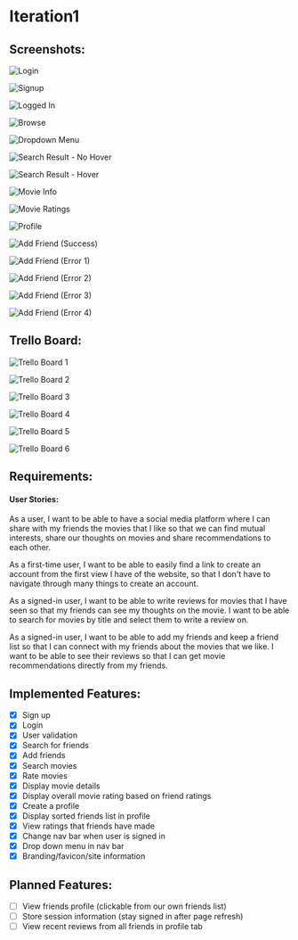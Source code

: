 # Iteration1

## Screenshots:
![Login](https://csil-git1.cs.surrey.sfu.ca/sjanke/301396991_group_project/-/blob/master/iteration2/images/Login.png?raw=true)

![Signup](https://csil-git1.cs.surrey.sfu.ca/sjanke/301396991_group_project/-/blob/master/iteration2/images/Signup.png?raw=true)

![Logged In](https://csil-git1.cs.surrey.sfu.ca/sjanke/301396991_group_project/-/blob/master/iteration2/images/LoggedIn1.png?raw=true)

![Browse](https://csil-git1.cs.surrey.sfu.ca/sjanke/301396991_group_project/-/blob/master/iteration2/images/Browse.png?raw=true)

![Dropdown Menu](https://csil-git1.cs.surrey.sfu.ca/sjanke/301396991_group_project/-/blob/master/iteration2/images/Search-Dropdown.png?raw=true)

![Search Result - No Hover](https://csil-git1.cs.surrey.sfu.ca/sjanke/301396991_group_project/-/blob/master/iteration2/SearchResult-NoHover/search.png?raw=true)

![Search Result - Hover](https://csil-git1.cs.surrey.sfu.ca/sjanke/301396991_group_project/-/blob/master/iteration2/SearchResult-Hover/search.png?raw=true)

![Movie Info](https://csil-git1.cs.surrey.sfu.ca/sjanke/301396991_group_project/-/blob/master/iteration2/MovieInfo/search.png?raw=true)

![Movie Ratings](https://csil-git1.cs.surrey.sfu.ca/sjanke/301396991_group_project/-/blob/master/iteration2/MovieInfo-Ratings/search.png?raw=true)

![Profile](https://csil-git1.cs.surrey.sfu.ca/sjanke/301396991_group_project/-/blob/master/iteration2/Profile-FriendList/search.png?raw=true)

![Add Friend (Success)](https://csil-git1.cs.surrey.sfu.ca/sjanke/301396991_group_project/-/blob/master/iteration2/AddFriendSuccess/search.png?raw=true)

![Add Friend (Error 1)](https://csil-git1.cs.surrey.sfu.ca/sjanke/301396991_group_project/-/blob/master/iteration2/AddFriendError1/search.png?raw=true)

![Add Friend (Error 2)](https://csil-git1.cs.surrey.sfu.ca/sjanke/301396991_group_project/-/blob/master/iteration2/AddFriendError2/search.png?raw=true)

![Add Friend (Error 3)](https://csil-git1.cs.surrey.sfu.ca/sjanke/301396991_group_project/-/blob/master/iteration2/AddFriendError3/search.png?raw=true)

![Add Friend (Error 4)](https://csil-git1.cs.surrey.sfu.ca/sjanke/301396991_group_project/-/blob/master/iteration2/AddFriendError4/search.png?raw=true)


## Trello Board:

![Trello Board 1](https://csil-git1.cs.surrey.sfu.ca/sjanke/301396991_group_project/-/blob/master/iteration2/images/Trello1.png?raw=true)

![Trello Board 2](https://csil-git1.cs.surrey.sfu.ca/sjanke/301396991_group_project/-/blob/master/iteration2/images/Trello2.png?raw=true)

![Trello Board 3](https://csil-git1.cs.surrey.sfu.ca/sjanke/301396991_group_project/-/blob/master/iteration2/images/Trello3.png?raw=true)

![Trello Board 4](https://csil-git1.cs.surrey.sfu.ca/sjanke/301396991_group_project/-/blob/master/iteration2/images/Trello4.png?raw=true)

![Trello Board 5](https://csil-git1.cs.surrey.sfu.ca/sjanke/301396991_group_project/-/blob/master/iteration2/images/Trello5.png?raw=true)

![Trello Board 6](https://csil-git1.cs.surrey.sfu.ca/sjanke/301396991_group_project/-/blob/master/iteration2/images/Trello6.png?raw=true)


## Requirements:

#### User Stories:
As a user, I want to be able to have a social media platform where I can share with my friends the movies that I like so that we can find mutual interests, share our thoughts on movies and share recommendations to each other.

As a first-time user, I want to be able to easily find a link to create an account from the first view I have of the website, so that I don't have to navigate through many things to create an account.

As a signed-in user, I want to be able to write reviews for movies that I have seen so that my friends can see my thoughts on the movie. I want to be able to search for movies by title and select them to write a review on.

As a signed-in user, I want to be able to add my friends and keep a friend list so that I can connect with my friends about the movies that we like. I want to be able to see their reviews so that I can get movie recommendations directly from my friends.

## Implemented Features:
- [x] Sign up
- [x] Login
- [x] User validation
- [x] Search for friends
- [x] Add friends
- [x] Search movies
- [x] Rate movies
- [x] Display movie details
- [x] Display overall movie rating based on friend ratings
- [x] Create a profile
- [x] Display sorted friends list in profile
- [x] View ratings that friends have made
- [x] Change nav bar when user is signed in
- [x] Drop down menu in nav bar
- [x] Branding/favicon/site information

## Planned Features:
- [ ] View friends profile (clickable from our own friends list)
- [ ] Store session information (stay signed in after page refresh)
- [ ] View recent reviews from all friends in profile tab